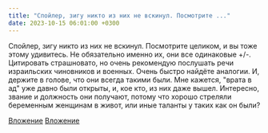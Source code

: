 ```yaml
---
title: "Спойлер, зигу никто из них не вскинул. Посмотрите ..."
date: 2023-10-15 06:01:00 +0300
---
```


Спойлер, зигу никто из них не вскинул. Посмотрите целиком, и вы тоже этому удивитесь. Не обязательно именно их, они все одинаковые +/-.
Цитировать страшновато, но очень рекомендую послушать речи израильских чиновников и военных. Очень быстро найдёте аналогии. И, держите в голове, что они всегда такими были.
Мне кажется, "врата в ад" уже давно были открыты, и, кое кто, из них даже вышел.
Интересно, звание и должность они получают, потому что хорошо стреляли беременным женщинам в живот, или иные таланты у таких как он были?


[Вложение](/assets/vk_photos/4/OstQbiTgzkY.jpg)
[Вложение](/assets/vk_photos/4/2Tu_pfvLE_s.jpg)
